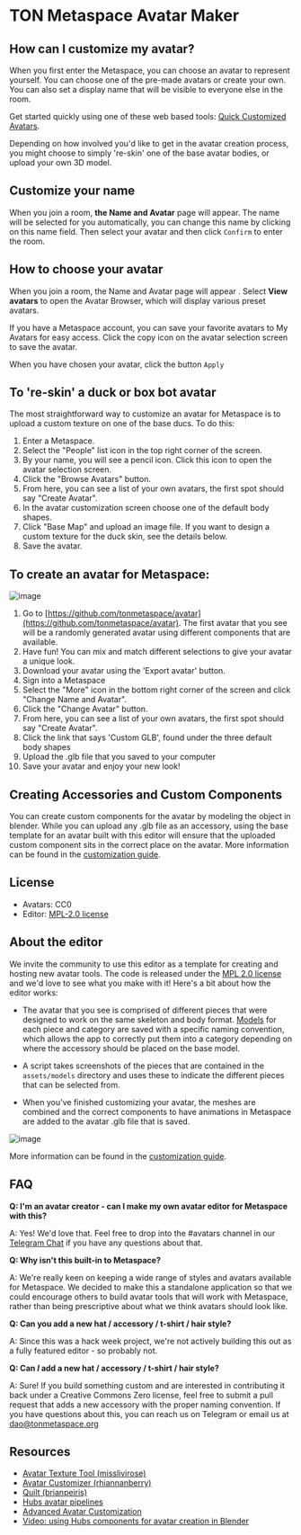 # TON Metaspace Avatar Maker

## How can I customize my avatar?
When you first enter the Metaspace, you can choose an avatar to represent yourself. You can choose one of the pre-made avatars or create your own. You can also set a display name that will be visible to everyone else in the room.

Get started quickly using one of these web based tools: [Quick Customized Avatars](https://github.com/tonmetaspace/avatar).

Depending on how involved you'd like to get in the avatar creation process, you might choose to simply 're-skin' one of the base avatar bodies, or upload your own 3D model.

## Customize your name
When you join a room, **the Name and Avatar** page will appear. The name will be selected for you automatically, you can change this name by clicking on this name field. Then select your avatar and then click ```Confirm``` to enter the room.

## How to choose your avatar
When you join a room, the Name and Avatar page will appear . Select **View avatars** to open the Avatar Browser, which will display various preset avatars.

If you have a Metaspace account, you can save your favorite avatars to My Avatars for easy access. Click the copy icon on the avatar selection screen to save the avatar.

When you have chosen your avatar, click the button ```Apply```

## To 're-skin' a duck or box bot avatar
The most straightforward way to customize an avatar for Metaspace is to upload a custom texture on one of the base ducs. To do this:

1. Enter a Metaspace.
2. Select the "People" list icon in the top right corner of the screen.
3. By your name, you will see a pencil icon. Click this icon to open the avatar selection screen.
4. Click the "Browse Avatars" button.
5. From here, you can see a list of your own avatars, the first spot should say "Create Avatar".
6. In the avatar customization screen choose one of the default body shapes.
7. Click "Base Map" and upload an image file. If you want to design a custom texture for the duck skin, see the details below.
8. Save the avatar.

## To create an avatar for Metaspace:
![image](https://user-images.githubusercontent.com/24755187/218436997-61013cd9-3fc9-4150-92fc-4425fc8cc09f.png)

1. Go to [https://github.com/tonmetaspace/avatar](https://github.com/tonmetaspace/avatar). The first avatar that you see will be a randomly generated avatar using different components that are available.
2. Have fun! You can mix and match different selections to give your avatar a unique look.
3. Download your avatar using the 'Export avatar' button.
4. Sign into a Metaspace
5. Select the "More" icon in the bottom right corner of the screen and click "Change Name and Avatar".
6. Click the "Change Avatar" button.
7. From here, you can see a list of your own avatars, the first spot should say "Create Avatar".
8. Click the link that says 'Custom GLB', found under the three default body shapes
9. Upload the .glb file that you saved to your computer
10. Save your avatar and enjoy your new look!

## Creating Accessories and Custom Components

You can create custom components for the avatar by modeling the object in blender. While you can upload any .glb file as an accessory, using the base template for an avatar built with this editor will ensure that the uploaded custom component sits in the correct place on the avatar. More information can be found in the [customization guide](./CUSTOMIZING.md).

## License
* Avatars: CC0
* Editor: [MPL-2.0 license](https://github.com/tonmetaspace/avatar/blob/main/LICENSE)

## About the editor

We invite the community to use this editor as a template for creating and hosting new avatar tools. The code is released under the [MPL 2.0 license](./LICENSE) and we'd love to see what you make with it! Here's a bit about how the editor works:

- The avatar that you see is comprised of different pieces that were designed to work on the same skeleton and body format. [Models](https://github.com/DAO-TON-CON/avatar/tree/main/assets/models) for each piece and category are saved with a specific naming convention, which allows the app to correctly put them into a category depending on where the accessory should be placed on the base model.

- A script takes screenshots of the pieces that are contained in the `assets/models` directory and uses these to indicate the different pieces that can be selected from.

- When you've finished customizing your avatar, the meshes are combined and the correct components to have animations in Metaspace are added to the avatar .glb file that is saved.

![image](https://user-images.githubusercontent.com/24755187/218442961-cea369dd-6134-42ec-bd93-ebc0f29e5616.png)


More information can be found in the [customization guide](./CUSTOMIZING.md).

## FAQ

**Q: I'm an avatar creator - can I make my own avatar editor for Metaspace with this?**

A: Yes! We'd love that. Feel free to drop into the #avatars channel in our [Telegram Chat](https://t.me/tonmetaspace_chat) if you have any questions about that.

**Q: Why isn't this built-in to Metaspace?**

A: We're really keen on keeping a wide range of styles and avatars available for Metaspace. We decided to make this a standalone application so that we could encourage others to build avatar tools that will work with Metaspace, rather than being prescriptive about what we think avatars should look like.

**Q: Can you add a new hat / accessory / t-shirt / hair style?**

A: Since this was a hack week project, we're not actively building this out as a fully featured editor - so probably not.

**Q: Can _*I*_ add a new hat / accessory / t-shirt / hair style?**

A: Sure! If you build something custom and are interested in contributing it back under a Creative Commons Zero license, feel free to submit a pull request that adds a new accessory with the proper naming convention. If you have questions about this, you can reach us on Telegram or email us at dao@tonmetaspace.org

## Resources

- [Avatar Texture Tool (misslivirose)](https://github.com/misslivirose/avatar-texture-tool)
- [Avatar Customizer (rhiannanberry)](https://github.com/rhiannanberry/Avatar-Customizer)
- [Quilt (brianpeiris)](https://github.com/brianpeiris/quilt)
- [Hubs avatar pipelines](https://github.com/mozillareality/hubs-avatar-pipelines/)
- [Advanced Avatar Customization](https://hubs.mozilla.com/docs/creators-advanced-avatar-customization.html)
- [Video: using Hubs components for avatar creation in Blender](https://www.youtube.com/watch?v=qBvZhh6KVcg)
